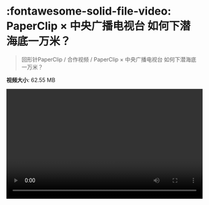 # :fontawesome-solid-file-video: PaperClip × 中央广播电视台 如何下潜海底一万米？

> 回形针PaperClip / 合作视频 / PaperClip × 中央广播电视台 如何下潜海底一万米？

**视频大小**: 62.55 MB

<video id="V-cdb9678c3eba2265a3af782594acb633" width="512" height="288" preload="none" playsinline webkit-playsinline></video>